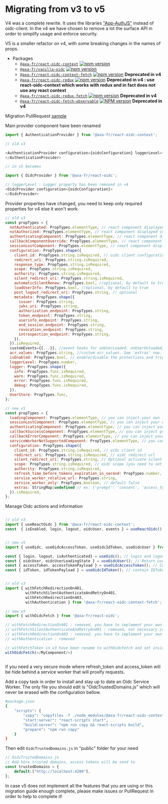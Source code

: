 ﻿# Migrating from v3 to v5

V4 was a complete rewrite. It uses the libraries ["App-AuthJS"](https://github.com/openid/AppAuth-JS) instead of oidc-client.
In the v4 we have chosen to remove a lot the surface API in order to simplify usage and enforce security.

V5 is a smaller refactor on v4, with some breaking changes in the names of props.

- Packages
  - [`@axa-fr/react-oidc-context`](./packages/context#readme.md) [![npm version](https://badge.fury.io/js/%40axa-fr%2Freact-oidc-context.svg)](https://badge.fury.io/js/%40axa-fr%2Freact-oidc-context)
  - [`@axa-fr/vanilla-oidc`](./packages/vanilla#readme.md) [![npm version](https://badge.fury.io/js/%40axa-fr%2Fvanilla-oidc.svg)](https://badge.fury.io/js/%40axa-fr%2Fvanilla-oidc)
  - [`@axa-fr/react-oidc-context-fetch`](./packages/context-fetch#readme.md) [![npm version](https://badge.fury.io/js/%40axa-fr%2Freact-oidc-context-fetch.svg)](https://badge.fury.io/js/%40axa-fr%2Freact-oidc-context-fetch) **Deprecated in v4**
  - [`@axa-fr/react-oidc-redux`](./packages/redux#readme.md) [![npm version](https://badge.fury.io/js/%40axa-fr%2Freact-oidc-redux.svg)](https://badge.fury.io/js/%40axa-fr%2Freact-oidc-redux) **Deprecated in v4 : use react-oidc-context which works with redux and in fact does not use any react context**
  - [`@axa-fr/react-oidc-redux-fetch`](./packages/redux-fetch#readme.md) [![npm version](https://badge.fury.io/js/%40axa-fr%2Freact-oidc-redux-fetch.svg)](https://badge.fury.io/js/%40axa-fr%2Freact-oidc-redux-fetch) **Deprecated in v4**
  - [`@axa-fr/react-oidc-fetch-observable`](./packages/fetch-observable#readme.md) [![NPM version](https://badge.fury.io/js/%40axa-fr%2Freact-oidc-fetch-observable.svg)](https://badge.fury.io/js/%40axa-fr%2Freact-oidc-fetch-observable) **Deprecated in v4**

Migration PullRequest [sample](https://github.com/samuel-gomez/react-starter-toolkit/pull/36)

Main provider component have been renamed

```javascript
import { AuthenticationProvider } from '@axa-fr/react-oidc-context';

// old v3 

<AuthenticationProvider configuration={oidcConfiguration} loggerLevel={oidcLog.DEBUG}>
</AuthenticationProvider>

// in v5 becomes

import { OidcProvider } from '@axa-fr/react-oidc';

// loggerLevel : Logger property has been removed in v4
<OidcProvider configuration={oidcConfiguration}>
</OidcProvider>
```

Provider properties have changed, you need to keep only required properties for v4 else it won't work.

```javascript
// old v3 
const propTypes = {
  notAuthenticated: PropTypes.elementType, // react component displayed during authentication
  notAuthorized: PropTypes.elementType, // react component displayed in case user is not Authorised
  authenticatingComponent: PropTypes.elementType, // react component displayed when about to redirect user to be authenticated
  callbackComponentOverride: PropTypes.elementType, // react component displayed when user is connected
  sessionLostComponent: PropTypes.elementType, // react component displayed when user loose authentication session
  configuration: PropTypes.shape({
    client_id: PropTypes.string.isRequired, // oidc client configuration, the same as oidc client library used internally https://github.com/IdentityModel/oidc-client-js
    redirect_uri: PropTypes.string.isRequired,
    response_type: PropTypes.string.isRequired,
    scope: PropTypes.string.isRequired,
    authority: PropTypes.string.isRequired,
    silent_redirect_uri: PropTypes.string.isRequired,
    automaticSilentRenew: PropTypes.bool, //optional, by default to true
    loadUserInfo: PropTypes.bool, //optional, by default to true
    post_logout_redirect_uri: PropTypes.string, // optional
    metadata: PropTypes.shape({
      issuer: PropTypes.string,
      jwks_uri: PropTypes.string,
      authorization_endpoint: PropTypes.string,
      token_endpoint: PropTypes.string,
      userinfo_endpoint: PropTypes.string,
      end_session_endpoint: PropTypes.string,
      revocation_endpoint: PropTypes.string,
      introspection_endpoint: PropTypes.string,
    }),
  }).isRequired,
  customEvents={{...}}, //event hooks for onUserLoaded, onUserUnloaded, onSilentRenewError, onUserSessionChanged.  DEPRECATED in v4+
  acr_values: PropTypes.string, //custom acr_values. See 'extras' now.
  isEnabled: PropTypes.bool, // enable/disable the protections and trigger of authentication (useful during development).
  loggerLevel: PropTypes.number,
  logger: PropTypes.shape({
    info: PropTypes.func.isRequired,
    warn: PropTypes.func.isRequired,
    error: PropTypes.func.isRequired,
    debug: PropTypes.func.isRequired,
  }),
  UserStore: PropTypes.func,
};

// new v5
const propTypes = {
  loadingComponent: PropTypes.elementType, // you can inject your own loading component
  sessionLostComponent: PropTypes.elementType, // you can inject your own session lost component
  authenticatingComponent: PropTypes.elementType, // you can inject your own authenticating component
  callbackSuccessComponent: PropTypes.elementType, // you can inject your own call back success component
  callbackErrorComponent: PropTypes.elementType, // you can inject your own call back error component
  serviceWorkerNotSupportedComponent: PropTypes.elementType, // you can inject your page that explain your require a more modern browser
  configuration: PropTypes.shape({
    client_id: PropTypes.string.isRequired, // oidc client id
    redirect_uri: PropTypes.string.isRequired, // oidc redirect url
    silent_redirect_uri: PropTypes.string, // Optional activate silent-signin that use cookies between OIDC server and client javascript to restore sessions
    scope: PropTypes.string.isRequired, // oidc scope (you need to set "offline_access")
    authority: PropTypes.string.isRequired,
    refresh_time_before_tokens_expiration_in_second: PropTypes.number,
    service_worker_relative_url: PropTypes.string,
    service_worker_only: PropTypes.boolean, // default false
    extras: StringMap|undefined // ex: {'prompt': 'consent', 'access_type': 'offline', 'acr_values'} list of key/value that are send to the oidc server (more info: https://github.com/openid/AppAuth-JS)
  }).isRequired,
};
```

Manage Oidc actions and information

```javascript

// old v3 
import { useReactOidc } from '@axa-fr/react-oidc-context';
const  { isEnabled, login, logout, oidcUser, events } = useReactOidc(); 


// new v5
import { useOidc, useOidcAccessToken, useOidcIdToken, useOidcUser } from '@axa-fr/react-oidc';

const { login, logout, isAuthenticated} = useOidc(); // login and logout return a Promise
const { oidcUser, oidcUserLoadingState } = useOidcUser(); // Return user_info endpoint data
const { accessToken, accessTokenPayload } = useOidcAccessToken(); // Contain access_token metadata acess_token is a JWK
const { idToken, idTokenPayload } = useOidcIdToken(); // contain IDToken metadata
```

```javascript

// old v3 
import { withFetchRedirectionOn401,
         withFetchSilentAuthenticateAndRetryOn401,
         withFetchRedirectionOn403,
         withAuthentication } from '@axa-fr/react-oidc-context-fetch';

// new v5
import { withOidcFetch } from '@axa-fr/react-oidc';

// withFetchRedirectionOn401 : removed, you have to implement your own 401 management
// withFetchSilentAuthenticateAndRetryOn401 : removed, not necessary in v4 token are in auto refresh mode only
// withFetchRedirectionOn403 : removed, you have to implement your own 403 management
// withAuthentication : removed

// withFetchToken in v3 have been rename to withOidcFetch and set inside  '@axa-fr/react-oidc' package
withOidcFetch(</MyComponent/>)
 
```

If you need a very secure mode where refresh_token and access_token will be hide behind a service worker that will proxify requests.

Add a copy task in order to install and stay up to date an Oidc Service Worker.
The only file you should edit is "OidcTrustedDomains.js" which will never be erased with the configuration bellow.

```sh
#package.json
{
    "scripts": {
        "copy": "copyfiles -f ./node_modules/@axa-fr/react-oidc-context/dist/OidcServiceWorker.js ./public && copyfiles -f -s ./node_modules/@axa-fr/react-oidc-context/dist/OidcTrustedDomains.js ./public",
        "start:server": "react-scripts start",
        "build:server": "npm run copy && react-scripts build",
        "prepare": "npm run copy"
    }
}
```

Then edit `OidcTrustedDomains.js` in "public" folder for your need

```javascript
// OidcTrustedDomains.js
// Add here trusted domains, access tokens will be send to
const trustedDomains = {
    default:["http://localhost:4200"],
};
```

In case v5 does not implement all the features that you are using or this migration guide enough complete, please make issues or PullRequest in order to help to complete it!
